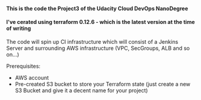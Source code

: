 #### This is the code the Project3 of the Udacity Cloud DevOps NanoDegree
#### I've cerated using terraform 0.12.6 - which is the latest version at the time of writing


The code will spin up CI infrastructure which will consist of a Jenkins Server and surrounding AWS infrastructure (VPC, SecGroups, ALB and so on...)

Prerequisites:
- AWS account
- Pre-created S3 bucket to store your Terraform state (just create a new S3 Bucket and give it a decent name for your project)
